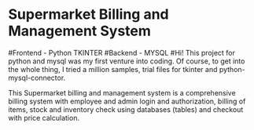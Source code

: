 # Supermarket Billing and Management System
#Frontend - Python TKINTER
#Backend - MYSQL
#Hi! This project for python and mysql was my first venture into coding.
Of course, to get into the whole thing, I tried a million samples, trial files for tkinter and python-mysql-connector.

This Supermarket billing and management system is a comprehensive billing system with employee and admin login and authorization, billing of items, 
stock and inventory check using databases (tables) and checkout with price calculation.
